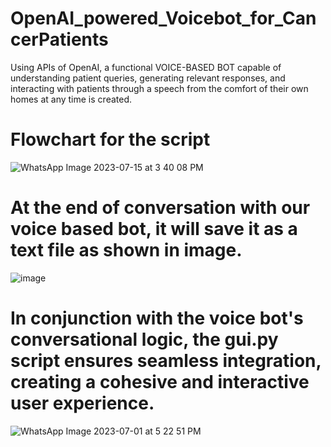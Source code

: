 # OpenAI_powered_Voicebot_for_CancerPatients
Using APIs of OpenAI, a functional VOICE-BASED BOT capable of understanding patient queries, generating relevant responses, and interacting with patients through a speech from the comfort of their own homes at any time is created.


# Flowchart for the script
![WhatsApp Image 2023-07-15 at 3 40 08 PM](https://github.com/kishan2910/OpenAI_powered_Voicebot_for_CancerPatients/assets/70774888/4e6bd3d8-2c46-4e0a-86d5-2b9c14200b83)


# At the end of conversation with our voice based bot, it will save it as a text file as shown in image.
![image](https://github.com/kishan2910/OpenAI_powered_Voicebot_for_CancerPatients/assets/70774888/3a7160ed-8d0d-48df-a242-4ae125994941)


# In conjunction with the voice bot's conversational logic, the gui.py script ensures seamless integration, creating a cohesive and interactive user experience.
![WhatsApp Image 2023-07-01 at 5 22 51 PM](https://github.com/kishan2910/OpenAI_powered_Voicebot_for_CancerPatients/assets/70774888/f89f84d8-66f5-46a3-a4c8-30cb70a5fa8a)
